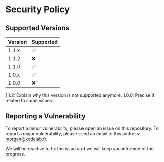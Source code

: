 # Security Policy

## Supported Versions

| Version | Supported          |
| ------- | ------------------ |
| 1.1.x   | :white_check_mark: |
| 1.1.2   | :x:                |
| 1.1.0   | :white_check_mark: |
| 1.0.x   | :white_check_mark: |
| 1.0.0   | :x:                |

1.1.2: Explain why this version is not supported anymore.
1.0.0: Precise if related to some issues.

## Reporting a Vulnerability

To report a minor vulnerability, please open an issue on this repository. To report a major vulnerability, please send an email to this address: <morgan@kodelab.fr>.

We will be reactive to fix the issue and we will keep you informed of the progress.
